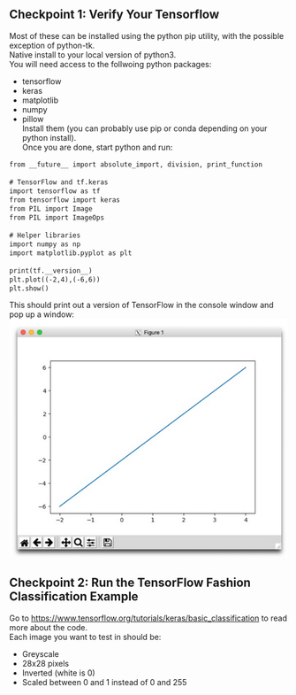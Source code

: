 ## Checkpoint 1: Verify Your Tensorflow
Most of these can be installed using the python pip utility, with the possible exception of python-tk.         
Native install to your local version of python3.         
You will need access to the follwoing python packages: 
- tensorflow
- keras
- matplotlib
- numpy
- pillow             
Install them (you can probably use pip or conda depending on your python install).          
Once you are done, start python and run:
```
from __future__ import absolute_import, division, print_function

# TensorFlow and tf.keras
import tensorflow as tf
from tensorflow import keras
from PIL import Image
from PIL import ImageOps

# Helper libraries
import numpy as np
import matplotlib.pyplot as plt

print(tf.__version__)
plt.plot((-2,4),(-6,6))
plt.show()

```
This should print out a version of TensorFlow in the console window and pop up a window:      
![alt text](https://github.com/samspre/Doggone-It/blob/master/tf-fashion/TestImage.png)

## Checkpoint 2: Run the TensorFlow Fashion Classification Example
Go to https://www.tensorflow.org/tutorials/keras/basic_classification to read more about the code.       
Each image you want to test in should be:       
- Greyscale
- 28x28 pixels
- Inverted (white is 0)
- Scaled between 0 and 1 instead of 0 and 255
